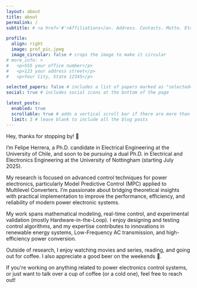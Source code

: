 ```yaml
---
layout: about
title: about
permalink: /
subtitle: # <a href='#'>Affiliations</a>. Address. Contacts. Motto. Etc.

profile:
  align: right
  image: prof_pic.jpeg
  image_circular: false # crops the image to make it circular
# more_info: >
#   <p>555 your office number</p>
#   <p>123 your address street</p>
#   <p>Your City, State 12345</p>

selected_papers: false # includes a list of papers marked as "selected={true}"
social: true # includes social icons at the bottom of the page

latest_posts:
  enabled: true
  scrollable: true # adds a vertical scroll bar if there are more than 3 new posts items
  limit: 3 # leave blank to include all the blog posts
---
```


Hey, thanks for stopping by! 👋

I’m Felipe Herrera, a Ph.D. candidate in Electrical Engineering at the University of Chile, and soon to be pursuing a dual Ph.D. in Electrical and Electronics Engineering at the University of Nottingham (starting July 2025).

My research is focused on advanced control techniques for power electronics, particularly Model Predictive Control (MPC) applied to Multilevel Converters. I’m passionate about bridging theoretical insights with practical implementation to improve the performance, efficiency, and reliability of modern power electronic systems.

My work spans mathematical modeling, real-time control, and experimental validation (mostly Hardware-in-the-Loop). I enjoy designing and testing control algorithms, and my expertise contributes to innovations in renewable energy systems, Low-Frequency AC transmission, and high-efficiency power conversion.

Outside of research, I enjoy watching movies and series, reading, and going out for coffee. I also appreciate a good beer on the weekends 🍺.

If you're working on anything related to power electronics control systems, or just want to talk over a cup of coffee (or a cold one), feel free to reach out!
